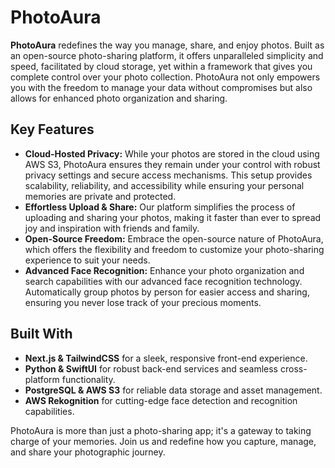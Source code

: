 # PhotoAura 

**PhotoAura** redefines the way you manage, share, and enjoy photos. Built as an open-source photo-sharing platform, it offers unparalleled simplicity and speed, facilitated by cloud storage, yet within a framework that gives you complete control over your photo collection. PhotoAura not only empowers you with the freedom to manage your data without compromises but also allows for enhanced photo organization and sharing.

## Key Features

- **Cloud-Hosted Privacy:** While your photos are stored in the cloud using AWS S3, PhotoAura ensures they remain under your control with robust privacy settings and secure access mechanisms. This setup provides scalability, reliability, and accessibility while ensuring your personal memories are private and protected.
- **Effortless Upload & Share:** Our platform simplifies the process of uploading and sharing your photos, making it faster than ever to spread joy and inspiration with friends and family.
- **Open-Source Freedom:** Embrace the open-source nature of PhotoAura, which offers the flexibility and freedom to customize your photo-sharing experience to suit your needs.
- **Advanced Face Recognition:** Enhance your photo organization and search capabilities with our advanced face recognition technology. Automatically group photos by person for easier access and sharing, ensuring you never lose track of your precious moments.

## Built With

- **Next.js & TailwindCSS** for a sleek, responsive front-end experience.
- **Python & SwiftUI** for robust back-end services and seamless cross-platform functionality.
- **PostgreSQL & AWS S3** for reliable data storage and asset management.
- **AWS Rekognition** for cutting-edge face detection and recognition capabilities.

PhotoAura is more than just a photo-sharing app; it's a gateway to taking charge of your memories. Join us and redefine how you capture, manage, and share your photographic journey.
